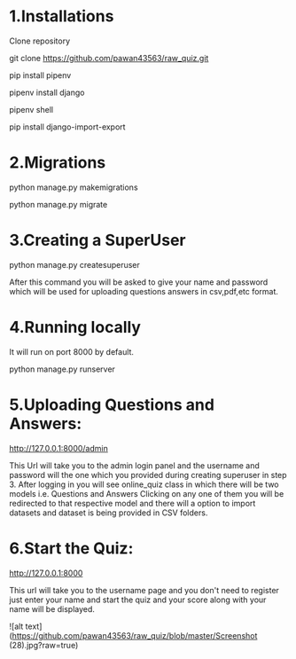 # 1.Installations
Clone repository


   git clone https://github.com/pawan43563/raw_quiz.git
   
   
   pip install pipenv
   
   
   pipenv install django
   
   
   pipenv shell 
   
   
   pip install django-import-export
   
   
# 2.Migrations


  python manage.py makemigrations
  
  
  python manage.py migrate
  
# 3.Creating a SuperUser


   python manage.py createsuperuser
   
   
   After this command you will be asked to give your name and password which will be used for uploading questions answers in csv,pdf,etc format.

# 4.Running locally
   It will run on port 8000 by default.
   
   
   python manage.py runserver

# 5.Uploading Questions and Answers:
   http://127.0.0.1:8000/admin
   
   
   This Url will take you to the admin login panel and the username and password will the one which you provided during creating superuser in step 3.
   After logging in you will see online_quiz class in which there will be two models i.e. Questions and Answers Clicking on any one of them you will be redirected to that
   respective model and there will a option to import datasets and dataset is being provided in CSV folders.

# 6.Start the Quiz:
  http://127.0.0.1:8000
  
  
  This url will take you to the username page and you don't need to register just enter your name and start the quiz and your score along with your name will be displayed.
  
  
 ![alt text](https://github.com/pawan43563/raw_quiz/blob/master/Screenshot (28).jpg?raw=true)
